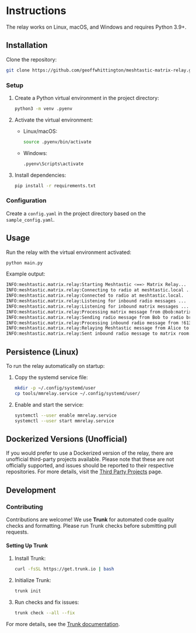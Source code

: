 # Instructions

The relay works on Linux, macOS, and Windows and requires Python 3.9+.

## Installation

Clone the repository:

```bash
git clone https://github.com/geoffwhittington/meshtastic-matrix-relay.git
```

### Setup

1. Create a Python virtual environment in the project directory:

   ```bash
   python3 -m venv .pyenv
   ```

2. Activate the virtual environment:

   - Linux/macOS:
     ```bash
     source .pyenv/bin/activate
     ```
   - Windows:
     ```cmd
     .pyenv\Scripts\activate
     ```

3. Install dependencies:
   ```bash
   pip install -r requirements.txt
   ```

### Configuration

Create a `config.yaml` in the project directory based on the `sample_config.yaml`.

## Usage

Run the relay with the virtual environment activated:

```bash
python main.py
```

Example output:

```bash
INFO:meshtastic.matrix.relay:Starting Meshtastic <==> Matrix Relay...
INFO:meshtastic.matrix.relay:Connecting to radio at meshtastic.local ...
INFO:meshtastic.matrix.relay:Connected to radio at meshtastic.local.
INFO:meshtastic.matrix.relay:Listening for inbound radio messages ...
INFO:meshtastic.matrix.relay:Listening for inbound matrix messages ...
INFO:meshtastic.matrix.relay:Processing matrix message from @bob:matrix.org: Hi Alice!
INFO:meshtastic.matrix.relay:Sending radio message from Bob to radio broadcast
INFO:meshtastic.matrix.relay:Processing inbound radio message from !613501e4 on channel 0
INFO:meshtastic.matrix.relay:Relaying Meshtastic message from Alice to Matrix: [Alice/VeryCoolMeshnet]: Hey Bob!
INFO:meshtastic.matrix.relay:Sent inbound radio message to matrix room: #someroomid:example.matrix.org
```

## Persistence (Linux)

To run the relay automatically on startup:

1. Copy the systemd service file:
   ```bash
   mkdir -p ~/.config/systemd/user
   cp tools/mmrelay.service ~/.config/systemd/user/
   ```
2. Enable and start the service:
   ```bash
   systemctl --user enable mmrelay.service
   systemctl --user start mmrelay.service
   ```

## Dockerized Versions (Unofficial)

If you would prefer to use a Dockerized version of the relay, there are unofficial third-party projects available. Please note that these are not officially supported, and issues should be reported to their respective repositories. For more details, visit the [Third Party Projects](https://github.com/geoffwhittington/meshtastic-matrix-relay/wiki/Third-Party-Projects) page.

## Development

### Contributing

Contributions are welcome! We use **Trunk** for automated code quality checks and formatting. Please run Trunk checks before submitting pull requests.

#### Setting Up Trunk

1. Install Trunk:

   ```bash
   curl -fsSL https://get.trunk.io | bash
   ```

2. Initialize Trunk:

   ```bash
   trunk init
   ```

3. Run checks and fix issues:
   ```bash
   trunk check --all --fix
   ```

For more details, see the [Trunk documentation](https://trunk.io/docs).
